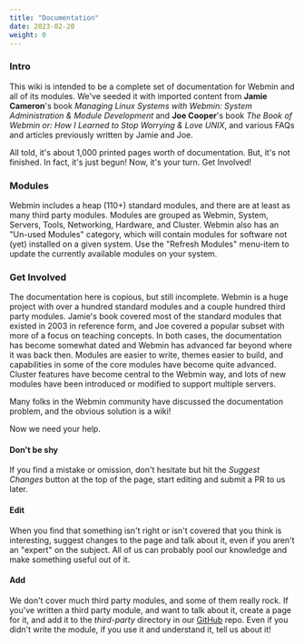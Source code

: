 ```yaml
---
title: "Documentation"
date: 2023-02-20
weight: 0
---
```


### Intro

This wiki is intended to be a complete set of documentation for Webmin and all of its modules. We've seeded it with imported content from **Jamie Cameron**'s book _Managing Linux Systems with Webmin: System Administration & Module Development_ and **Joe Cooper**'s book _The Book of Webmin or: How I Learned to Stop Worrying & Love UNIX_, and various FAQs and articles previously written by Jamie and Joe.

All told, it's about 1,000 printed pages worth of documentation. But, it's not finished. In fact, it's just begun! Now, it's your turn. Get Involved!

### Modules
Webmin includes a heap (110+) standard modules, and there are at least as many third party modules. Modules are grouped as Webmin, System, Servers, Tools, Networking, Hardware, and Cluster. Webmin also has an "Un-used Modules" category, which will contain modules for software not (yet) installed on a given system. Use the "Refresh Modules" menu-item to update the currently available modules on your system.

### Get Involved

The documentation here is copious, but still incomplete. Webmin is a huge project with over a hundred standard modules and a couple hundred third party modules. Jamie's book covered most of the standard modules that existed in 2003 in reference form, and Joe covered a popular subset with more of a focus on teaching concepts. In both cases, the documentation has become somewhat dated and Webmin has advanced far beyond where it was back then. Modules are easier to write, themes easier to build, and capabilities in some of the core modules have become quite advanced. Cluster features have become central to the Webmin way, and lots of new modules have been introduced or modified to support multiple servers.

Many folks in the Webmin community have discussed the documentation problem, and the obvious solution is a wiki!

Now we need your help.


#### Don't be shy
If you find a mistake or omission, don't hesitate but hit the *Suggest Changes* button at the top of the page, start editing and submit a PR to us later. 

#### Edit
When you find that something isn't right or isn't covered that you think is interesting, suggest changes to the page and talk about it, even if you aren't an "expert" on the subject. All of us can probably pool our knowledge and make something useful out of it.

#### Add
We don't cover much third party modules, and some of them really rock.  If you've written a third party module, and want to talk about it, create a page for it, and add it to the _third-party_ directory in our [GitHub](https://github.com/webmin/webmin.com/tree/main/content/docs) repo. Even if you didn't write the module, if you use it and understand it, tell us about it!
